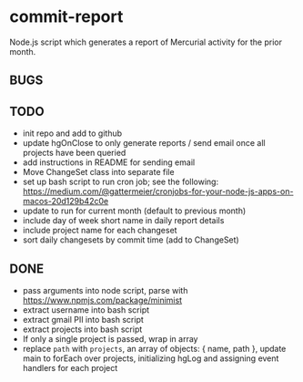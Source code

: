 # commit-report

Node.js script which generates a report of Mercurial activity for the prior month. 

## BUGS


## TODO 

* init repo and add to github
* update hgOnClose to only generate reports / send email once all projects have been queried
* add instructions in README for sending email
* Move ChangeSet class into separate file
* set up bash script to run cron job; see the following: https://medium.com/@gattermeier/cronjobs-for-your-node-js-apps-on-macos-20d129b42c0e
* update to run for current month (default to previous month)
* include day of week short name in daily report details
* include project name for each changeset
* sort daily changesets by commit time (add to ChangeSet)

## DONE

* pass arguments into node script, parse with https://www.npmjs.com/package/minimist
* extract username into bash script
* extract gmail PII into bash script
* extract projects into bash script
* If only a single project is passed, wrap in array
* replace `path` with `projects`, an array of objects: { name, path }, update main to forEach over projects, initializing hgLog and assigning event handlers for each project
